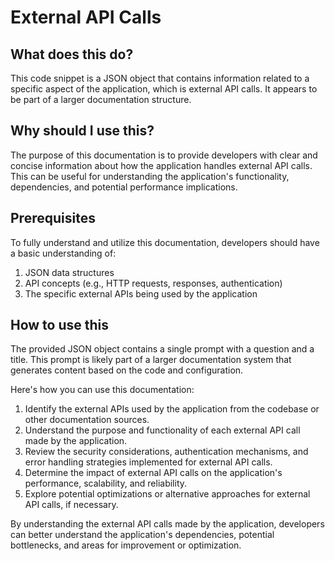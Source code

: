 
  
  # **External API Calls**

## What does this do?
This code snippet is a JSON object that contains information related to a specific aspect of the application, which is external API calls. It appears to be part of a larger documentation structure.

## Why should I use this?
The purpose of this documentation is to provide developers with clear and concise information about how the application handles external API calls. This can be useful for understanding the application's functionality, dependencies, and potential performance implications.

## Prerequisites
To fully understand and utilize this documentation, developers should have a basic understanding of:

1. JSON data structures
2. API concepts (e.g., HTTP requests, responses, authentication)
3. The specific external APIs being used by the application

## How to use this
The provided JSON object contains a single prompt with a question and a title. This prompt is likely part of a larger documentation system that generates content based on the code and configuration.

Here's how you can use this documentation:

1. Identify the external APIs used by the application from the codebase or other documentation sources.
2. Understand the purpose and functionality of each external API call made by the application.
3. Review the security considerations, authentication mechanisms, and error handling strategies implemented for external API calls.
4. Determine the impact of external API calls on the application's performance, scalability, and reliability.
5. Explore potential optimizations or alternative approaches for external API calls, if necessary.

By understanding the external API calls made by the application, developers can better understand the application's dependencies, potential bottlenecks, and areas for improvement or optimization.
  
  